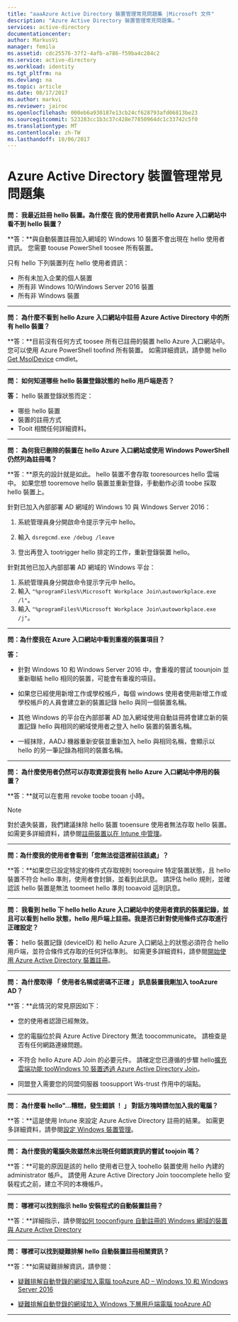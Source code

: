 ```yaml
---
title: "aaaAzure Active Directory 裝置管理常見問題集 |Microsoft 文件"
description: "Azure Active Directory 裝置管理常見問題集。"
services: active-directory
documentationcenter: 
author: MarkusVi
manager: femila
ms.assetid: cdc25576-37f2-4afb-a786-f59ba4c284c2
ms.service: active-directory
ms.workload: identity
ms.tgt_pltfrm: na
ms.devlang: na
ms.topic: article
ms.date: 08/17/2017
ms.author: markvi
ms.reviewer: jairoc
ms.openlocfilehash: 000eb6a930187e13cb24cf628793afd06813be23
ms.sourcegitcommit: 523283cc1b3c37c428e77850964dc1c33742c5f0
ms.translationtype: MT
ms.contentlocale: zh-TW
ms.lasthandoff: 10/06/2017
---
```

# <a name="azure-active-directory-device-management-faq"></a>Azure Active Directory 裝置管理常見問題集

**問： 我最近註冊 hello 裝置。為什麼在 我的使用者資訊 hello Azure 入口網站中看不到 hello 裝置？**

**答：**與自動裝置註冊加入網域的 Windows 10 裝置不會出現在 hello 使用者資訊。
您需要 toouse PowerShell toosee 所有裝置。 

只有 hello 下列裝置列在 hello 使用者資訊：

- 所有未加入企業的個人裝置 
- 所有非 Windows 10/Windows Server 2016 裝置 
- 所有非 Windows 裝置 

---

**問： 為什麼不看到 hello Azure 入口網站中註冊 Azure Active Directory 中的所有 hello 裝置？** 

**答：**目前沒有任何方式 toosee 所有已註冊的裝置 hello Azure 入口網站中。 您可以使用 Azure PowerShell toofind 所有裝置。 如需詳細資訊，請參閱 hello [Get MsolDevice](/powershell/module/msonline/get-msoldevice?view=azureadps-1.0) cmdlet。

--- 

**問： 如何知道哪些 hello 裝置登錄狀態的 hello 用戶端是否？**

**答：** hello 裝置登錄狀態而定：

- 哪些 hello 裝置
- 裝置的註冊方式 
- Tooit 相關任何詳細資料。 
 

---

**問： 為何我已刪除的裝置在 hello Azure 入口網站或使用 Windows PowerShell 仍然列為註冊嗎？**

**答：**原先的設計就是如此。 hello 裝置不會存取 tooresources hello 雲端中。 如果您想 tooremove hello 裝置並重新登錄，手動動作必須 toobe 採取 hello 裝置上。 

針對已加入內部部署 AD 網域的 Windows 10 與 Windows Server 2016：

1.  系統管理員身分開啟命令提示字元中 hello。

2.  輸入 `dsregcmd.exe /debug /leave`

3.  登出再登入 tootrigger hello 排定的工作，重新登錄裝置 hello。 

針對其他已加入內部部署 AD 網域的 Windows 平台：

1.  系統管理員身分開啟命令提示字元中 hello。
2.  輸入 `"%programFiles%\Microsoft Workplace Join\autoworkplace.exe /l"`。
3.  輸入 `"%programFiles%\Microsoft Workplace Join\autoworkplace.exe /j"`。

---

**問：為什麼我在 Azure 入口網站中看到重複的裝置項目？**

**答：**

-   針對 Windows 10 和 Windows Server 2016 中，會重複的嘗試 toounjoin 並重新聯結 hello 相同的裝置，可能會有重複的項目。 

-   如果您已經使用新增工作或學校帳戶，每個 windows 使用者使用新增工作或學校帳戶的人員會建立新的裝置記錄 hello 與同一個裝置名稱。

-   其他 Windows 的平台在內部部署 AD 加入網域使用自動註冊將會建立新的裝置記錄 hello 與相同的網域使用者之登入 hello 裝置的裝置名稱。 

-   一經抹除，AADJ 機器重新安裝並重新加入 hello 與相同名稱，會顯示以 hello 的另一筆記錄為相同的裝置名稱。

---

**問： 為什麼使用者仍然可以存取資源從我有 hello Azure 入口網站中停用的裝置？**

**答：**就可以在套用 revoke toobe tooan 小時。

>[!Note] 
>對於遺失裝置，我們建議抹除 hello 裝置 tooensure 使用者無法存取 hello 裝置。 如需更多詳細資料，請參閱[註冊裝置以在 Intune 中管理](https://docs.microsoft.com/intune/deploy-use/enroll-devices-in-microsoft-intune)。 


---

**問：為什麼我的使用者會看到「您無法從這裡前往該處」？**

**答：**如果您已設定特定的條件式存取規則 toorequire 特定裝置狀態，且 hello 裝置不符合 hello 準則，使用者會封鎖，並看到此訊息。 請評估 hello 規則，並確認該 hello 裝置是無法 toomeet hello 準則 tooavoid 這則訊息。

---


**問： 我看到 hello 下 hello hello Azure 入口網站中的使用者資訊的裝置記錄，並且可以看到 hello 狀態，hello 用戶端上註冊。我是否已針對使用條件式存取進行正確設定？**

**答：** hello 裝置記錄 (deviceID) 和 hello Azure 入口網站上的狀態必須符合 hello 用戶端，並符合條件式存取的任何評估準則。 如需更多詳細資料，請參閱[開始使用 Azure Active Directory 裝置註冊](active-directory-device-registration.md)。

---

**問： 為什麼取得 「 使用者名稱或密碼不正確 」 訊息裝置我剛加入 tooAzure AD？**

**答：**此情況的常見原因如下：

- 您的使用者認證已經無效。

- 您的電腦位於與 Azure Active Directory 無法 toocommunicate。 請檢查是否有任何網路連線問題。

- 不符合 hello Azure AD Join 的必要元件。 請確定您已遵循的步驟 hello[擴充雲端功能 tooWindows 10 裝置透過 Azure Active Directory Join](active-directory-azureadjoin-overview.md)。  

- 同盟登入需要您的同盟伺服器 toosupport Ws-trust 作用中的端點。 

---

**問： 為什麼看 hello"...糟糕，發生錯誤 ！ 」 對話方塊時請勿加入我的電腦？**

**答：**這是使用 Intune 來設定 Azure Active Directory 註冊的結果。 如需更多詳細資料，請參閱[設定 Windows 裝置管理](https://docs.microsoft.com/intune/deploy-use/set-up-windows-device-management-with-microsoft-intune#azure-active-directory-enrollment)。  

---

**問： 為什麼我的電腦失敗雖然未出現任何錯誤資訊的嘗試 toojoin 嗎？**

**答：**可能的原因是該的 hello 使用者已登入 toohello 裝置使用 hello 內建的 administrator 帳戶。 請使用 Azure Active Directory Join toocomplete hello 安裝程式之前，建立不同的本機帳戶。 

---

**問： 哪裡可以找到指示 hello 安裝程式的自動裝置註冊？**

**答：**詳細指示，請參閱[如何 tooconfigure 自動註冊的 Windows 網域的裝置與 Azure Active Directory](active-directory-conditional-access-automatic-device-registration-setup.md)

---

**問： 哪裡可以找到疑難排解 hello 自動裝置註冊相關資訊？**

**答：**如需疑難排解資訊，請參閱：

- [疑難排解自動登錄的網域加入電腦 tooAzure AD – Windows 10 和 Windows Server 2016](active-directory-device-registration-troubleshoot-windows.md)

- [疑難排解自動登錄的網域加入 Windows 下層用戶端電腦 tooAzure AD](active-directory-device-registration-troubleshoot-windows-legacy.md)
 
---

